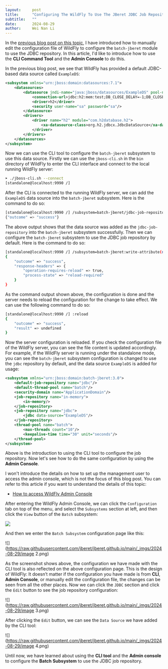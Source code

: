 ```yaml
---
layout:     post
title:      "Configuring The WildFly To Use The JBeret JDBC Job Repository (Part 2)"
subtitle:   ""
date:       2024-08-29
author:     Wei Nan Li
---
```



In the [previous blog post on this topic](https://jberet.org/configure-jberet-wildfly-jdbc-job-repo/), I have introduced how to manually edit the configuration file of WildFly to configure the `batch-jberet` module to use the JDBC repository. In this article, I'd like to introduce how to use the **CLI Command Tool** and the **Admin Console** to do this.

In the previous blog post, we see that WildFly has provided a default JDBC-based data source called `ExampleDS`:

```xml
<subsystem xmlns="urn:jboss:domain:datasources:7.1">
    <datasources>
        <datasource jndi-name="java:jboss/datasources/ExampleDS" pool-name="ExampleDS" enabled="true" use-java-context="true" statistics-enabled="${wildfly.datasources.statistics-enabled:${wildfly.statistics-enabled:false}}">
            <connection-url>jdbc:h2:mem:test;DB_CLOSE_DELAY=-1;DB_CLOSE_ON_EXIT=FALSE;MODE=${wildfly.h2.compatibility.mode:REGULAR}</connection-url>
            <driver>h2</driver>
            <security user-name="sa" password="sa"/>
        </datasource>
        <drivers>
            <driver name="h2" module="com.h2database.h2">
                <xa-datasource-class>org.h2.jdbcx.JdbcDataSource</xa-datasource-class>
            </driver>
        </drivers>
    </datasources>
</subsystem>
```

Now we can use the CLI tool to configure the `batch-jberet` subsystem to use this data source. Firstly we can use the `jboss-cli.sh` in the `bin` directory of WildFly to enter the CLI interface and connect to the local running WildFly server:

```bash
➤ ./jboss-cli.sh --connect
[standalone@localhost:9990 /]
```

After the CLI is connected to the running WildFly server, we can add the `ExampleDS` data source into the `batch-jberet` subsystem. Here is the command to do so:

```bash
[standalone@localhost:9990 /] /subsystem=batch-jberet/jdbc-job-repository=jdbc:add(data-source=ExampleDS)
{"outcome" => "success"}
```

The above output shows that the data source was added as the `jdbc-job-repository` into the `batch-jberet` subsystem successfully. Then we can configure the `batch-jberet` subsystem to use the JDBC job repository by default. Here is the command to do so:

```bash
[standalone@localhost:9990 /] /subsystem=batch-jberet:write-attribute(name=default-job-repository,value=jdbc)
{
    "outcome" => "success",
    "response-headers" => {
        "operation-requires-reload" => true,
        "process-state" => "reload-required"
    }
}
```

As the command output shown above, the configuration is done and the server needs to reload the configuration for the change to take effect. We can use the following command to do so:

```bash
[standalone@localhost:9990 /] :reload
{
    "outcome" => "success",
    "result" => undefined
}
```

Now the server configuration is reloaded. If you check the configuration file of the WildFly server, you can see the file content is updated accordingly. For example, if the WildFly server is running under the standalone mode, you can see the `batch-jberet` subsystem configuration is changed to use the `jdbc` repository by default, and the data source `ExampleDS` is added for usage:

```xml
<subsystem xmlns="urn:jboss:domain:batch-jberet:3.0">
    <default-job-repository name="jdbc"/>
    <default-thread-pool name="batch"/>
    <security-domain name="ApplicationDomain"/>
    <job-repository name="in-memory">
        <in-memory/>
    </job-repository>
    <job-repository name="jdbc">
        <jdbc data-source="ExampleDS"/>
    </job-repository>
    <thread-pool name="batch">
        <max-threads count="10"/>
        <keepalive-time time="30" unit="seconds"/>
    </thread-pool>
</subsystem>
```

Above is the introduction to using the CLI tool to configure the job repository. Now let's see how to do the same configuration by using the **Admin Console**.

I won't introduce the details on how to set up the management user to access the admin console, which is not the focus of this blog post. You can refer to this article if you want to understand the details of this topic:

- [How to access WildFly Admin Console](https://www.mastertheboss.com/jbossas/jboss-configuration/how-to-access-wildfly-admin-console/)

After entering the WildFly Admin Console, we can click the `Configuration` tab on top of the menu, and select the `Subsystems` section at left, and then click the `View` button of the `Batch` subsystem:

![](https://raw.githubusercontent.com/jberet/jberet.github.io/main/_imgs/2024-08-29/image.png)

And then we enter the `Batch Subsystem` configuration page like this:

![](https://raw.githubusercontent.com/jberet/jberet.github.io/main/_imgs/2024-08-29/image 2.png)

As the screenshot shows above, the configuration we have made with the CLI tool is also reflected on the above configuration page. This is the design of WildFly: It doesn’t matter if the configuration you have made is from **CLI**, **Admin Console**, or manually edit the configuration file, the changes can be seen from all the other places. Now we can click the `JDBC` section and click the `Edit` button  to see the job repository configuration:

![](https://raw.githubusercontent.com/jberet/jberet.github.io/main/_imgs/2024-08-29/image 3.png)

After clicking the `Edit` button, we can see the `Data Source` we have added by the CLI tool:

![](https://raw.githubusercontent.com/jberet/jberet.github.io/main/_imgs/2024-08-29/image 4.png)

Until now, we have learned about using the **CLI tool** and the **Admin console** to configure the **Batch Subsystem** to use the JDBC job repository.